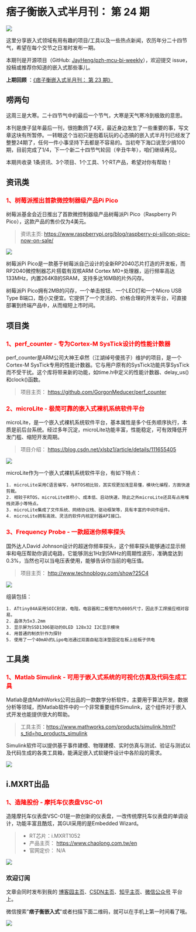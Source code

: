 # 痞子衡嵌入式半月刊： 第 24 期

![](http://henjay724.com/image/cnblogs/pzh_mcu_bi_weekly.PNG)

这里分享嵌入式领域有用有趣的项目/工具以及一些热点新闻，农历年分二十四节气，希望在每个交节之日准时发布一期。

本期刊是开源项目（GitHub: [JayHeng/pzh-mcu-bi-weekly](https://github.com/JayHeng/pzh-mcu-bi-weekly)），欢迎提交 issue，投稿或推荐你知道的嵌入式那些事儿。

**上期回顾** ：[《痞子衡嵌入式半月刊： 第 23 期》](https://www.cnblogs.com/henjay724/p/14243692.html)

## 唠两句

这周三是大寒。二十四节气中的最后一个节气，大寒是天气寒冷到极致的意思。

本刊是庚子鼠年最后一刊，很抱歉鸽了4天，最近身边发生了一些重要的事，写文章这块有所暂停。一转眼这个当初只是抱着玩玩的心态搞的嵌入式半月刊已经发了整整24期了，任何一件小事坚持下去都是不容易的。当初夸下海口说至少搞100期，目前完成了1/4，下一个新二十四节气轮回（辛丑牛年），咱们继续再见。

本期共收录 1条资讯、3个项目、1个工具、1个RT产品，希望对你有帮助！

## 资讯类

### <font color="red">1、树莓派推出首款微控制器级产品Pi Pico</font>

树莓派基金会近日推出了首款微控制器级产品树莓派Pi Pico（Raspberry Pi Pico），这款产品的售价仅为4美元。

> 资讯主页: https://www.raspberrypi.org/blog/raspberry-pi-silicon-pico-now-on-sale/

![](http://henjay724.com/image/biweekly/Raspberry-Pi-Pico.PNG)


树莓派Pi Pico是一款基于树莓派自己设计的全新RP2040芯片打造的开发板，而RP2040微控制器芯片搭载有双核ARM Cortex M0+处理器，运行频率高达133MHz，内置264KB的SRAM，支持多达16MB的片外闪存。

树莓派Pi Pico拥有2MB的闪存，一个单击按钮、一个LED灯和一个Micro USB Type B端口，既小又便宜。它提供了一个灵活的、价格合理的开发平台，可直接部署到终端产品中，从而缩短上市时间。

## 项目类

### <font color="red">1、perf_counter - 专为Cortex-M SysTick设计的性能计数器</font>

perf_counter是ARM公司大神王卓然（江湖绰号傻孩子）维护的项目，是一个Cortex-M SysTick专用的性能计数器。它与用户原有的SysTick功能共享SysTick而不受干扰。这个库将带来新的功能，如time.h中定义的性能计数器、delay_us()和clock()函数。

> 项目主页： https://github.com/GorgonMeducer/perf_counter

### <font color="red">2、microLite - 极简可靠的嵌入式裸机系统软件平台</font>

microLite，是一个嵌入式裸机系统软件平台，基本属性是多个任务顺序执行，本质是前后台系统。经过多年沉淀，microLite功能丰富，性能稳定，可有效降低开发门槛、缩短开发周期。

> 项目介绍： https://blog.csdn.net/xlsbz1/article/details/111655405

![](http://henjay724.com/image/biweekly/microLite.PNG)

microLite作为一个嵌入式裸机系统软件平台，有如下特点：

```text
1. microLite采用C语言编写，与RTOS相比较，其实现更加浅显易懂，模块化编程，方面快速剪裁。
2. 相较于RTOS，microLite体积小、成本低、启动快速，除此之外microLite还具有占用堆栈资源小等特点。
3. microLite集成了文件系统、网络协议栈、驱动框架等，具有丰富的中间件组件。
4. microLite拥有高效、灵活的软件内核定时器API接口。
```

### <font color="red">3、Frequency Probe - 一款超迷你频率探头</font>

国外达人David Johnson设计的超迷你频率探头，这个频率探头能够通过显示频率和电压帮助你调试电路，它能够测出1Hz到5MHz的周期性波形，准确度达到0.3%，当然也可以当电压表使用，能够告诉你当前的电压值。

> 项目主页： http://www.technoblogy.com/show?25C4

![](http://henjay724.com/image/biweekly/FrequencyProbe.PNG)

组装包括：

```text
1. ATtiny84A采用SOIC封装，电阻，电容器和二极管均为0805尺寸，因此手工焊接应相对容易。
2. 晶体为5x3.2mm
3. 显示屏为SSD1306驱动的OLED 128x32 I2C显示模块
4. 用普通的制衣针作为探针
5. 使用了一个40mAh的Lipo电池通过双面自粘泡沫垫固定在板上给板子供电
```


## 工具类

### <font color="red">1、Matlab Simulink - 可用于嵌入式系统的可视化仿真及代码生成工具</font>

Matlab是由MathWorks公司出品的一款数学分析软件，主要用于算法开发，数据分析等领域，而Matlab软件中的一个非常重要组件Simulink，这个组件对于嵌入式开发也能提供很大的帮助。

> 工具主页：https://www.mathworks.com/products/simulink.html?s_tid=hp_products_simulink

Simulink软件可以提供基于事件建模、物理建模、实时仿真与测试、验证与测试以及代码生成的各类工具箱，能满足嵌入式软硬件设计中各阶段的需求。

![](http://henjay724.com/image/biweekly/SImulink_Embedded_coder.png)

## i.MXRT出品

### <font color="red">1、造隆股份 - 摩托车仪表盘VSC-01</font>

造隆摩托车仪表盘VSC-01是一款创新的仪表盘，一改传统摩托车仪表盘的单调设计，功能丰富且酷炫，其GUI采用的是Embedded Wizard。

> * RT芯片：i.MXRT1052   
> * 产品主页： https://www.chaolong.com.tw/en  
> * 官网定价： N/A  

![](http://henjay724.com/image/biweekly/CHAOLONG-VSC-01.PNG)

### 欢迎订阅

文章会同时发布到我的 [博客园主页](https://www.cnblogs.com/henjay724/)、[CSDN主页](https://blog.csdn.net/henjay724)、[知乎主页](https://www.zhihu.com/people/henjay724)、[微信公众号](http://weixin.sogou.com/weixin?type=1&query=痞子衡嵌入式) 平台上。

微信搜索"__痞子衡嵌入式__"或者扫描下面二维码，就可以在手机上第一时间看了哦。

![](http://henjay724.com/image/github/pzhMcu_qrcode_258x258.jpg)

